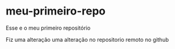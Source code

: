 # meu-primeiro-repo
Esse e o meu primeiro repositório

Fiz uma alteração uma alteração no repositorio remoto no github
